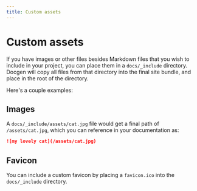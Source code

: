 ```yaml
---
title: Custom assets
---
```


# Custom assets

If you have images or other files besides Markdown files that you wish to include in your project,
you can place them in a `docs/_include` directory. Docgen will copy all files from that directory
into the final site bundle, and place in the root of the directory.

Here's a couple examples:

## Images

A `docs/_include/assets/cat.jpg` file would get a final path of `/assets/cat.jpg`, which you can
reference in your documentation as:

```markdown
![my lovely cat](/assets/cat.jpg)
```

## Favicon

You can include a custom favicon by placing a `favicon.ico` into the `docs/_include` directory.
